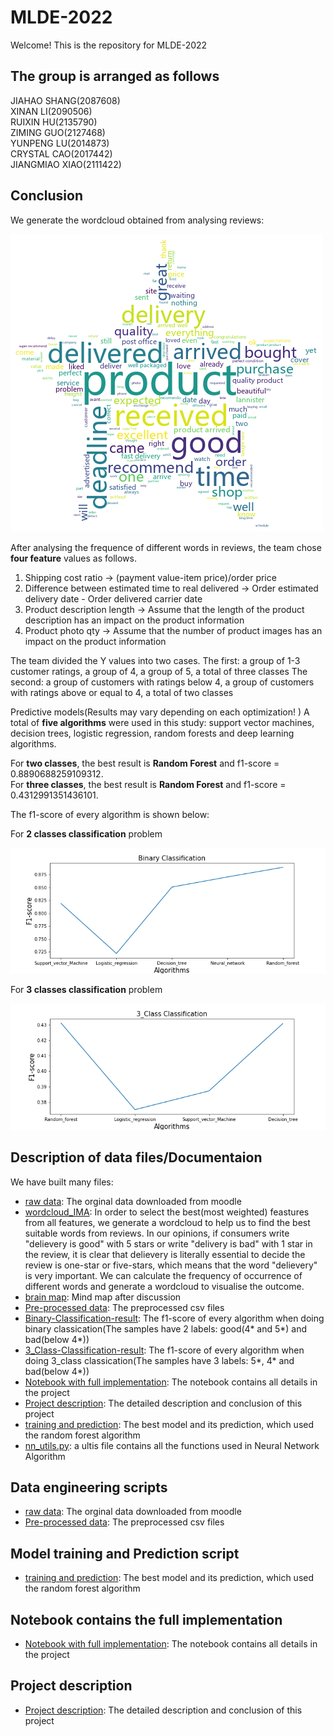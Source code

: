 # MLDE-2022

Welcome! This is the repository for MLDE-2022

## The group is arranged as follows

JIAHAO SHANG(2087608)  
XINAN LI(2090506)  
RUIXIN HU(2135790)  
ZIMING GUO(2127468)  
YUNPENG LU(2014873)  
CRYSTAL CAO(2017442)  
JIANGMIAO XIAO(2111422)  

## Conclusion
We generate the wordcloud obtained from analysing reviews:

![wordcloud](https://github.com/Lynn-Luyp/MLDE-2022/blob/main/wordcloud_IMA.png)


After analysing the frequence of different words in reviews, the team chose **four feature** values as follows.
1. Shipping cost ratio -> (payment value-item price)/order price
2. Difference between estimated time to real delivered -> Order estimated delivery date - Order delivered carrier date
3. Product description length -> Assume that the length of the product description has an impact on the product information
4. Product photo qty -> Assume that the number of product images has an impact on the product information

The team divided the Y values into two cases.
The first: a group of 1-3 customer ratings, a group of 4, a group of 5, a total of three classes
The second: a group of customers with ratings below 4, a group of customers with ratings above or equal to 4, a total of two classes

Predictive models(Results may vary depending on each optimization! )
A total of **five algorithms** were used in this study: support vector machines, decision trees, logistic regression, random forests and deep learning algorithms.

For **two classes**, the best result is **Random Forest** and f1-score = 0.8890688259109312.  
For **three classes**, the best result is **Random Forest** and f1-score = 0.4312991351436101.  


The f1-score of every algorithm is shown below:

For **2 classes classification** problem

![Binary-Classification-result](https://github.com/Lynn-Luyp/MLDE-2022/blob/main/Binary%20Classification.png)

For **3 classes classification** problem

![3_Class-Classification-result](https://github.com/Lynn-Luyp/MLDE-2022/blob/main/3_class%20Classification.png) 

## Description of data files/Documentaion

We have built many files:

* [raw data](https://github.com/Lynn-Luyp/MLDE-2022/tree/main/raw%20data): The orginal data downloaded from moodle
* [wordcloud_IMA](https://github.com/Lynn-Luyp/MLDE-2022/blob/main/wordcloud_IMA.png): In order to select the best(most weighted) feastures from all features, we generate a wordcloud to help us to find the best suitable words from reviews. In our opinions, if consumers write "delievery is good" with 5 stars or write "delivery is bad" with 1 star in the review, it is clear that delievery is literally essential to decide the review is one-star or five-stars, which means that the word "delievery" is very important. We can calculate the frequency of occurrence of different words and generate a wordcloud to visualise the outcome.
* [brain map](https://github.com/Lynn-Luyp/MLDE-2022/blob/main/brain%20map.png): Mind map after discussion
* [Pre-processed data](https://github.com/Lynn-Luyp/MLDE-2022/tree/main/Pre-processed%20data): The preprocessed csv files 
* [Binary-Classification-result](https://github.com/Lynn-Luyp/MLDE-2022/blob/main/Binary%20Classification.png): The f1-score of every algorithm when doing binary classication(The samples have 2 labels: good(4* and 5*) and bad(below 4*))
* [3_Class-Classification-result](https://github.com/Lynn-Luyp/MLDE-2022/blob/main/3_class%20Classification.png): The f1-score of every algorithm when doing 3_class classication(The samples have 3 labels: 5*, 4* and bad(below 4*))
* [Notebook with full implementation](https://github.com/Lynn-Luyp/MLDE-2022/blob/main/MLDE%20IMA.ipynb): The notebook contains all details in the project
* [Project description](https://github.com/Lynn-Luyp/MLDE-2022/blob/main/Project%20description.docx): The detailed description and conclusion of this project 
* [training and prediction](https://github.com/Lynn-Luyp/MLDE-2022/blob/main/Model%20training%20and%20Prediction%20script.ipynb): The best model and its prediction, which used the random forest algorithm
* [nn_utils.py](https://github.com/Lynn-Luyp/MLDE-2022/blob/main/nn_utils.py): a ultis file contains all the functions used in Neural Network Algorithm

## Data engineering scripts

* [raw data](https://github.com/Lynn-Luyp/MLDE-2022/tree/main/raw%20data): The orginal data downloaded from moodle
* [Pre-processed data](https://github.com/Lynn-Luyp/MLDE-2022/tree/main/Pre-processed%20data): The preprocessed csv files 

## Model training and Prediction script
* [training and prediction](https://github.com/Lynn-Luyp/MLDE-2022/blob/main/Model%20training%20and%20Prediction%20script.ipynb): The best model and its prediction, which used the random forest algorithm

## Notebook contains the full implementation

* [Notebook with full implementation](https://github.com/Lynn-Luyp/MLDE-2022/blob/main/MLDE%20IMA.ipynb): The notebook contains all details in the project

## Project description

* [Project description](https://github.com/Lynn-Luyp/MLDE-2022/blob/main/Project%20description.docx): The detailed description and conclusion of this project 








